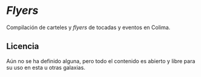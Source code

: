 # *Flyers*

Compilación de carteles y *flyers* de tocadas y eventos en Colima.

## Licencia

Aún no se ha definido alguna, pero todo el contenido es abierto y libre
para su uso en esta u otras galaxias.
